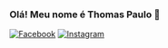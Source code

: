 ### Olá! Meu nome é Thomas Paulo 👋

[![Facebook](https://img.shields.io/badge/Facebook-1877F2?style=for-the-badge&logo=facebook&logoColor=white)](https://www.facebook.com/thomas.p.desousa)
[![Instagram](	https://img.shields.io/badge/Instagram-E4405F?style=for-the-badge&logo=instagram&logoColor=white)](https://www.instagram.com/thomaspaulodesousa/)

<!--
**thomaspsj/thomaspsj** is a ✨ _special_ ✨ repository because its `README.md` (this file) appears on your GitHub profile.

Here are some ideas to get you started:

- 🔭 I’m currently working on ...
- 🌱 I’m currently learning ...
- 👯 I’m looking to collaborate on ...
- 🤔 I’m looking for help with ...
- 💬 Ask me about ...
- 📫 How to reach me: ...
- 😄 Pronouns: ...
- ⚡ Fun fact: ...
-->
